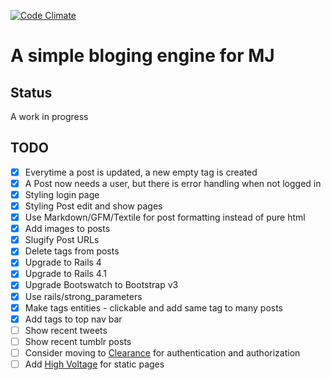 [![Code Climate](https://codeclimate.com/github/daveharris/mj-blog.png)](https://codeclimate.com/github/daveharris/mj-blog)

# A simple bloging engine for MJ

## Status
A work in progress

## TODO
- [x] Everytime a post is updated, a new empty tag is created
- [x] A Post now needs a user, but there is error handling when not logged in
- [x] Styling login page
- [x] Styling Post edit and show pages
- [x] Use Markdown/GFM/Textile for post formatting instead of pure html
- [x] Add images to posts
- [x] Slugify Post URLs
- [x] Delete tags from posts
- [x] Upgrade to Rails 4
- [x] Upgrade to Rails 4.1
- [x] Upgrade Bootswatch to Bootstrap v3
- [x] Use rails/strong_parameters
- [x] Make tags entities - clickable and add same tag to many posts
- [x] Add tags to top nav bar
- [ ] Show recent tweets
- [ ] Show recent tumblr posts
- [ ] Consider moving to [Clearance](https://github.com/thoughtbot/clearance) for authentication and authorization
- [ ] Add [High Voltage](https://github.com/thoughtbot/high_voltage) for static pages
